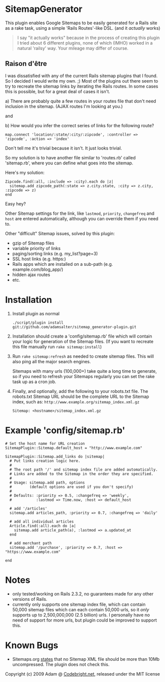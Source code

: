 SitemapGenerator
================

This plugin enables Google Sitemaps to be easily generated for a Rails site as a rake task, using a simple 'Rails Routes'-like DSL. (and it _actually_ works)

> I say "it actually works" because in the process of creating this plugin I tried about 6 different plugins, none of which (IMHO) worked in a natural 'railsy' way. Your mileage may differ of course.

Raison d'être
-------

I was dissatisfied with any of the current Rails sitemap plugins that I found. So I decided I would write my own. ;) Most of the plugins out there seem to try to recreate the sitemap links by iterating the Rails routes. In some cases this is possible, but for a great deal of cases it isn't. 

a) There are probably quite a few routes in your routes file that don't need inclusion in the sitemap. (AJAX routes I'm looking at you.)

and

b) How would you infer the correct series of links for the following route?

    map.connect 'location/:state/:city/:zipcode', :controller => 'zipcode', :action => 'index'
    
Don't tell me it's trivial because it isn't. It just looks trivial.

So my solution is to have another file similar to 'routes.rb' called 'sitemap.rb', where you can define what goes into the sitemap.

Here's my solution:

    Zipcode.find(:all, :include => :city).each do |z|
      sitemap.add zipcode_path(:state => z.city.state, :city => z.city, :zipcode => z)
    end

Easy hey?

Other Sitemap settings for the link, like `lastmod`, `priority`, `changefreq` and `host` are entered automatically, although you can override them if you need to.

Other "difficult" Sitemap issues, solved by this plugin:

- gzip of Sitemap files
- variable priority of links
- paging/sorting links (e.g. my_list?page=3)
- SSL host links (e.g. https:)
- Rails apps which are installed on a sub-path (e.g. example.com/blog_app/)
- hidden ajax routes
- etc.

Installation
=======

1. Install plugin as normal

    <code>./script/plugin install git://github.com/adamsalter/sitemap_generator-plugin.git</code>

2. Installation should create a 'config/sitemap.rb' file which will contain your logic for generation of the Sitemap files. (If you want to recreate this file manually run `rake sitemap:install`)

3. Run `rake sitemap:refresh` as needed to create sitemap files. This will also ping all the major search engines.

    Sitemaps with many urls (100,000+) take quite a long time to generate, so if you need to refresh your Sitemaps regularly you can set the rake task up as a cron job.

4. Finally, and optionally, add the following to your robots.txt file. The robots.txt Sitemap URL should be the complete URL to the Sitemap index, such as: `http://www.example.org/sitemap_index.xml.gz`

    <code>Sitemap: &lt;hostname>/sitemap_index.xml.gz</code>

Example 'config/sitemap.rb'
==========

    # Set the host name for URL creation
    SitemapPlugin::Sitemap.default_host = "http://www.example.com"

    SitemapPlugin::Sitemap.add_links do |sitemap|
      # Put links creation logic here.
      #
      # The root path '/' and sitemap index file are added automatically.
      # Links are added to the Sitemap in the order they are specified.
      #
      # Usage: sitemap.add path, options
      #        (default options are used if you don't specify)
      #
      # Defaults: :priority => 0.5, :changefreq => 'weekly', 
      #           :lastmod => Time.now, :host => default_host
    
      # add '/articles'
      sitemap.add articles_path, :priority => 0.7, :changefreq => 'daily'

      # add all individual articles
      Article.find(:all).each do |a|
        sitemap.add article_path(a), :lastmod => a.updated_at
      end

      # add merchant path
      sitemap.add '/purchase', :priority => 0.7, :host => "https://www.example.com"
      
    end

Notes
=======

- only tested/working on Rails 2.3.2, no guarantees made for any other versions of Rails.
- currently only supports one sitemap index file, which can contain 50,000 sitemap files which can each contain 50,000 urls, so it _only_ supports up to 2,500,000,000 (2.5 billion) urls. I personally have no need of support for more urls, but plugin could be improved to support this.

Known Bugs
========

- Sitemaps.org [states][sitemaps_org] that no Sitemap XML file should be more than 10Mb uncompressed. The plugin does not check this.

Copyright (c) 2009 Adam @ [Codebright.net][cb], released under the MIT license

[cb]:http://codebright.net
[sitemaps_org]:http://www.sitemaps.org/protocol.php